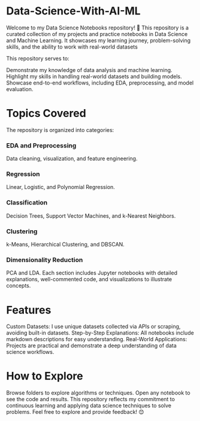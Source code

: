 # Data-Science-With-AI-ML
Welcome to my Data Science Notebooks repository! 🚀  This repository is a curated collection of my projects and practice notebooks in Data Science and Machine Learning. It showcases my learning journey, problem-solving skills, and the ability to work with real-world datasets

This repository serves to:

Demonstrate my knowledge of data analysis and machine learning.
Highlight my skills in handling real-world datasets and building models.
Showcase end-to-end workflows, including EDA, preprocessing, and model evaluation.

# Topics Covered
The repository is organized into categories:

### EDA and Preprocessing
Data cleaning, visualization, and feature engineering.
### Regression
Linear, Logistic, and Polynomial Regression.
### Classification
Decision Trees, Support Vector Machines, and k-Nearest Neighbors.
### Clustering
k-Means, Hierarchical Clustering, and DBSCAN.
### Dimensionality Reduction
PCA and LDA.
Each section includes Jupyter notebooks with detailed explanations, well-commented code, and visualizations to illustrate concepts.

# Features
Custom Datasets: I use unique datasets collected via APIs or scraping, avoiding built-in datasets.
Step-by-Step Explanations: All notebooks include markdown descriptions for easy understanding.
Real-World Applications: Projects are practical and demonstrate a deep understanding of data science workflows.

# How to Explore
Browse folders to explore algorithms or techniques.
Open any notebook to see the code and results.
This repository reflects my commitment to continuous learning and applying data science techniques to solve problems. Feel free to explore and provide feedback! 😊



